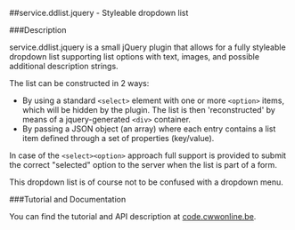 ##service.ddlist.jquery - Styleable dropdown list

###Description

service.ddlist.jquery is a small jQuery plugin that allows for a fully styleable dropdown list supporting list options with text, images, and possible additional description strings.

The list can be constructed in 2 ways:

- By using a standard `<select>` element with one or more `<option>` items, which will be hidden by the plugin. The list is then 'reconstructed' by means of a jquery-generated `<div>` container.
- By passing a JSON object (an array) where each entry contains a list item defined through a set of properties (key/value).  

In case of the `<select><option>` approach full support is provided to submit the correct "selected" option to the server when the list is part of a form.

This dropdown list is of course not to be confused with a dropdown menu.

###Tutorial and Documentation

You can find the tutorial and API description at [code.cwwonline.be](http://code.cwwonline.be/serviceddlistjquery).
